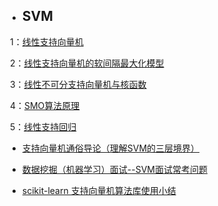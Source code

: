 * ## SVM

  1：[线性支持向量机](http://www.cnblogs.com/pinard/p/6097604.html)
  
  2：[线性支持向量机的软间隔最大化模型](http://www.cnblogs.com/pinard/p/6100722.html)
  
  3：[线性不可分支持向量机与核函数](http://www.cnblogs.com/pinard/p/6103615.html)
  
  4：[SMO算法原理](http://www.cnblogs.com/pinard/p/6111471.html)
  
  5：[线性支持回归](http://www.cnblogs.com/pinard/p/6111471.html)
  
  
* [支持向量机通俗导论（理解SVM的三层境界）](https://blog.csdn.net/v_july_v/article/details/7624837)

* [数据挖掘（机器学习）面试--SVM面试常考问题](https://blog.csdn.net/szlcw1/article/details/52259668)

* [scikit-learn 支持向量机算法库使用小结](https://blog.csdn.net/v_july_v/article/details/7624837)

          
  
